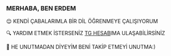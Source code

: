 ### MERHABA, BEN ERDEM


😌 KENDİ ÇABALARIMLA BİR DİL ÖĞRENMEYE ÇALIŞIYORUM

🔍 YARDIM ETMEK İSTERSENİZ [TG HESAB](https://t.me/onlinewof)IMA ULAŞABİLİRSİNİZ

🥳 HE UNUTMADAN DİYEYİM BENİ TAKİP ETMEYİ UNUTMA:)
